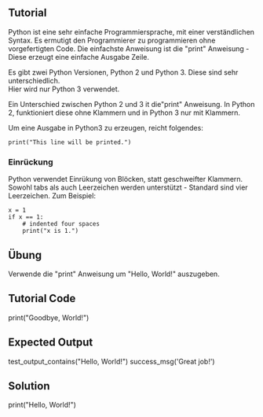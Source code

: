 Tutorial
--------

Python ist eine sehr einfache Programmiersprache, mit einer verständlichen Syntax. 
Es ermutigt den Programmierer zu programmieren ohne vorgefertigten Code. 
Die einfachste Anweisung ist die "print" Anweisung -
Diese erzeugt eine einfache Ausgabe Zeile. 

Es gibt zwei Python Versionen, Python 2 und Python 3. Diese sind sehr unterschiedlich.  
Hier wird nur Python 3 verwendet. 

Ein Unterschied zwischen Python 2 und 3 it die"print" Anweisung.
In Python 2, funktioniert diese ohne Klammern und in Python 3 nur mit Klammern. 

Um eine Ausgabe in Python3 zu erzeugen, reicht folgendes:

    print("This line will be printed.")

### Einrückung

Python verwendet Einrükung von Blöcken, statt geschweifter Klammern. Sowohl tabs als auch Leerzeichen werden unterstützt - Standard sind vier Leerzeichen. Zum Beispiel:

    x = 1
    if x == 1:
        # indented four spaces
        print("x is 1.")

Übung 
-----

Verwende die "print" Anweisung um "Hello, World!" auszugeben.

Tutorial Code
-------------

print("Goodbye, World!")

Expected Output
---------------
test_output_contains("Hello, World!")
success_msg('Great job!')

Solution
--------

print("Hello, World!")

